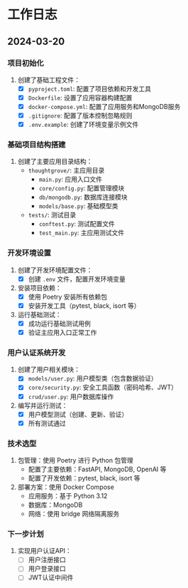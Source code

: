 # 工作日志

## 2024-03-20

### 项目初始化
1. 创建了基础工程文件：
   - [x] `pyproject.toml`: 配置了项目依赖和开发工具
   - [x] `Dockerfile`: 设置了应用容器构建配置
   - [x] `docker-compose.yml`: 配置了应用服务和MongoDB服务
   - [x] `.gitignore`: 配置了版本控制忽略规则
   - [x] `.env.example`: 创建了环境变量示例文件

### 基础项目结构搭建
1. 创建了主要应用目录结构：
   - `thoughtgrove/`: 主应用目录
     - `main.py`: 应用入口文件
     - `core/config.py`: 配置管理模块
     - `db/mongodb.py`: 数据库连接模块
     - `models/base.py`: 基础模型类
   - `tests/`: 测试目录
     - `conftest.py`: 测试配置文件
     - `test_main.py`: 主应用测试文件

### 开发环境设置
1. 创建了开发环境配置文件：
   - [x] 创建 `.env` 文件，配置开发环境变量
2. 安装项目依赖：
   - [x] 使用 Poetry 安装所有依赖包
   - [x] 安装开发工具（pytest, black, isort 等）
3. 运行基础测试：
   - [x] 成功运行基础测试用例
   - [x] 验证主应用入口正常工作

### 用户认证系统开发
1. 创建了用户相关模块：
   - [x] `models/user.py`: 用户模型类（包含数据验证）
   - [x] `core/security.py`: 安全工具函数（密码哈希、JWT）
   - [x] `crud/user.py`: 用户数据库操作
2. 编写并运行测试：
   - [x] 用户模型测试（创建、更新、验证）
   - [x] 所有测试通过

### 技术选型
1. 包管理：使用 Poetry 进行 Python 包管理
   - 配置了主要依赖：FastAPI, MongoDB, OpenAI 等
   - 配置了开发依赖：pytest, black, isort 等
2. 部署方案：使用 Docker Compose
   - 应用服务：基于 Python 3.12
   - 数据库：MongoDB
   - 网络：使用 bridge 网络隔离服务

### 下一步计划
1. 实现用户认证API：
   - [ ] 用户注册接口
   - [ ] 用户登录接口
   - [ ] JWT认证中间件
